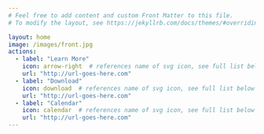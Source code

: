 ```yaml
---
# Feel free to add content and custom Front Matter to this file.
# To modify the layout, see https://jekyllrb.com/docs/themes/#overriding-theme-defaults

layout: home
image: /images/front.jpg
actions:
  - label: "Learn More"
    icon: arrow-right  # references name of svg icon, see full list below
    url: "http://url-goes-here.com"
  - label: "Download"
    icon: download  # references name of svg icon, see full list below
    url: "http://url-goes-here.com"
  - label: "Calendar"
    icon: calendar  # references name of svg icon, see full list below
    url: "http://url-goes-here.com"
---
```

